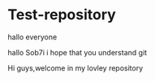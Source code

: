 # Test-repository
hallo everyone 

hallo Sob7i
i hope that you understand git 

Hi guys,welcome in my lovley repository

